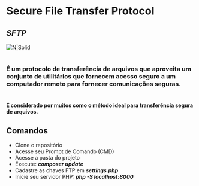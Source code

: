 # Secure File Transfer Protocol
## _SFTP_
![N|Solid](https://cdn.educba.com/academy/wp-content/uploads/2019/09/what-is-SFTP-1.png.webp)
#
#
### É um protocolo de transferência de arquivos que aproveita um conjunto de utilitários que fornecem acesso seguro a um computador remoto para fornecer comunicações seguras. 
#
#
#### É considerado por muitos como o método ideal para transferência segura de arquivos.

## Comandos

- Clone o repositório
- Acesse seu Prompt de Comando (CMD)
- Acesse a pasta do projeto
- Execute: **_composer update_**
- Cadastre as chaves FTP em **_settings.php_**
- Inície seu servidor PHP: **_php -S localhost:8000_**
